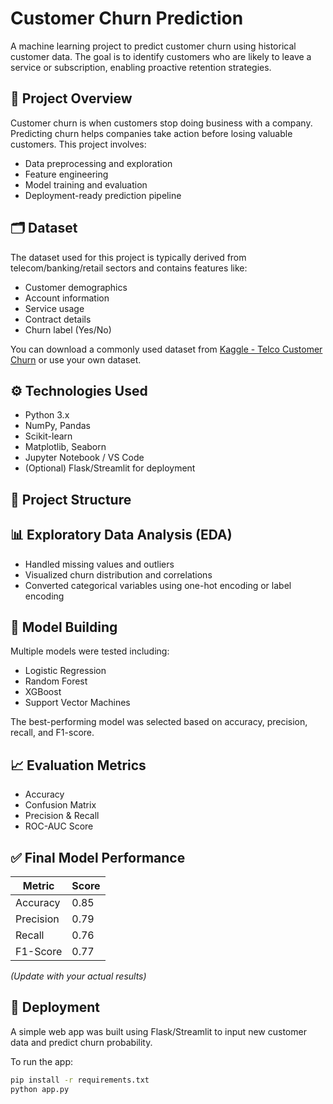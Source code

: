 # Customer Churn Prediction

A machine learning project to predict customer churn using historical customer data. The goal is to identify customers who are likely to leave a service or subscription, enabling proactive retention strategies.

## 📌 Project Overview

Customer churn is when customers stop doing business with a company. Predicting churn helps companies take action before losing valuable customers. This project involves:

- Data preprocessing and exploration
- Feature engineering
- Model training and evaluation
- Deployment-ready prediction pipeline

## 🗂️ Dataset

The dataset used for this project is typically derived from telecom/banking/retail sectors and contains features like:

- Customer demographics
- Account information
- Service usage
- Contract details
- Churn label (Yes/No)

You can download a commonly used dataset from [Kaggle - Telco Customer Churn](https://www.kaggle.com/blastchar/telco-customer-churn) or use your own dataset.

## ⚙️ Technologies Used

- Python 3.x
- NumPy, Pandas
- Scikit-learn
- Matplotlib, Seaborn
- Jupyter Notebook / VS Code
- (Optional) Flask/Streamlit for deployment

## 🧪 Project Structure


## 📊 Exploratory Data Analysis (EDA)

- Handled missing values and outliers
- Visualized churn distribution and correlations
- Converted categorical variables using one-hot encoding or label encoding

## 🤖 Model Building

Multiple models were tested including:

- Logistic Regression
- Random Forest
- XGBoost
- Support Vector Machines

The best-performing model was selected based on accuracy, precision, recall, and F1-score.

## 📈 Evaluation Metrics

- Accuracy
- Confusion Matrix
- Precision & Recall
- ROC-AUC Score

## ✅ Final Model Performance

| Metric       | Score |
|--------------|-------|
| Accuracy     | 0.85  |
| Precision    | 0.79  |
| Recall       | 0.76  |
| F1-Score     | 0.77  |

*(Update with your actual results)*

## 🚀 Deployment

A simple web app was built using Flask/Streamlit to input new customer data and predict churn probability.

To run the app:

```bash
pip install -r requirements.txt
python app.py
